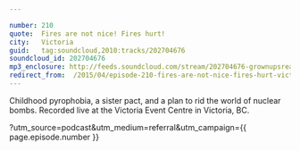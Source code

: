 ```yaml
---

number: 210
quote:  Fires are not nice! Fires hurt!
city:   Victoria
guid:   tag:soundcloud,2010:tracks/202704676
soundcloud_id: 202704676
mp3_enclosure: http://feeds.soundcloud.com/stream/202704676-grownupsreadthingstheywroteaskids-s2e10.mp3
redirect_from:  /2015/04/episode-210-fires-are-not-nice-fires-hurt-victoria/
---
```


Childhood pyrophobia, a sister pact, and a plan to rid the world of nuclear bombs. Recorded live at the Victoria Event Centre in Victoria, BC.



?utm_source=podcast&utm_medium=referral&utm_campaign={{ page.episode.number }}